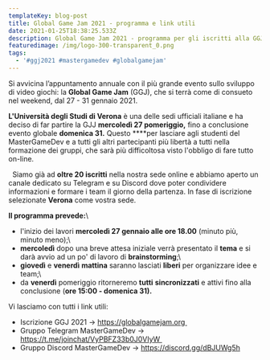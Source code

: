 ```yaml
---
templateKey: blog-post
title: Global Game Jam 2021 - programma e link utili
date: 2021-01-25T18:38:25.533Z
description: Global Game Jam 2021 - programma per gli iscritti alla GGJ sede di Verona
featuredimage: /img/logo-300-transparent_0.png
tags:
  - '#ggj2021 #mastergamedev #globalgamejam'
---
```

Si avvicina l’appuntamento annuale con il più grande evento sullo sviluppo di video giochi: la **Global Game Jam** (GGJ), che si terrà come di consueto nel weekend, dal 27 - 31 gennaio 2021.

**L'Università degli Studi di Verona** è una delle sedi ufficiali italiane e ha deciso di far partire la GJJ **mercoledì 27 pomeriggio,** fino a conclusione evento globale **domenica 31.** Questo ****per lasciare agli studenti del MasterGameDev e a tutti gli altri partecipanti più libertà a tutti nella formazione dei gruppi, che sarà più difficoltosa visto l'obbligo di fare tutto on-line.

  Siamo già ad **oltre 20 iscritti** nella nostra sede online e abbiamo aperto un canale dedicato su Telegram e su Discord dove poter condividere informazioni e formare i team il giorno della partenza. In fase di iscrizione selezionate **Verona** come vostra sede. 

**Il programma prevede:**\
- l'inizio dei lavori **mercoledì 27 gennaio alle ore 18.00** (minuto più, minuto meno);\
- **mercoledì** dopo una breve attesa iniziale verrà presentato il **tema** e si darà avvio ad un po' di lavoro di **brainstorming**;\
- **giovedì** e **venerdì** **mattina** saranno lasciati **liberi** per organizzare idee e team;\
- da **venerdì** pomeriggio ritorneremo **tutti** **sincronizzati** e attivi fino alla conclusione (**ore 15:00 - domenica 31).**

Vi lasciamo con tutti i link utili:  

* Iscrizione GGJ 2021 -> [https://globalgamejam.org  ](https://globalgamejam.org)
* Gruppo Telegram MasterGameDev -> [https://t.me/joinchat/VyPBFZ33b0J0VIyW  ](https://t.me/joinchat/VyPBFZ33b0J0VIyW)
* Gruppo Discord MasterGameDev -> <https://discord.gg/dBJUWg5h>
